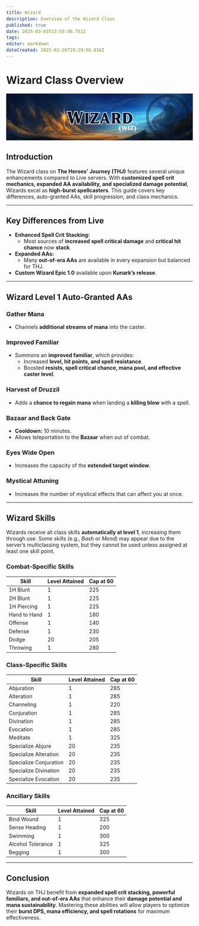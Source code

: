 ```yaml
---
title: Wizard
description: Overview of the Wizard Class
published: true
date: 2025-03-03T13:55:56.751Z
tags: 
editor: markdown
dateCreated: 2025-02-26T19:29:56.816Z
---
```


# Wizard Class Overview

![](/wizardpage.png)

## Introduction

The Wizard class on **The Heroes' Journey (THJ)** features several unique enhancements compared to Live servers. With **customized spell crit mechanics, expanded AA availability, and specialized damage potential**, Wizards excel as **high-burst spellcasters**. This guide covers key differences, auto-granted AAs, skill progression, and class mechanics.

---

## Key Differences from Live

-   **Enhanced Spell Crit Stacking:**
    -   Most sources of **increased spell critical damage** and **critical hit chance** now **stack**.
-   **Expanded AAs:**
    -   Many **out-of-era AAs** are available in every expansion but balanced for THJ.
-   **Custom Wizard Epic 1.0** available upon **Kunark’s release**.

---

## Wizard Level 1 Auto-Granted AAs

### Gather Mana

-   Channels **additional streams of mana** into the caster.

### Improved Familiar

-   Summons an **improved familiar**, which provides:
    -   Increased **level, hit points, and spell resistance**.
    -   Boosted **resists, spell critical chance, mana pool, and effective caster level**.

### Harvest of Druzzil

-   Adds a **chance to regain mana** when landing a **killing blow** with a spell.

### Bazaar and Back Gate

-   **Cooldown:** 10 minutes.
-   Allows teleportation to the **Bazaar** when out of combat.

### Eyes Wide Open

-   Increases the capacity of the **extended target window**.

### Mystical Attuning

-   Increases the number of mystical effects that can affect you at once.

---

## Wizard Skills

Wizards receive all class skills **automatically at level 1**, increasing them through use. Some skills (e.g., *Bash* or *Mend*) may appear due to the server’s multiclassing system, but they cannot be used unless assigned at least one skill point.

### Combat-Specific Skills

| Skill | Level Attained | Cap at 60 |
| --- | --- | --- |
| 1H Blunt | 1   | 225 |
| 2H Blunt | 1   | 225 |
| 1H Piercing | 1   | 225 |
| Hand to Hand | 1   | 180 |
| Offense | 1   | 140 |
| Defense | 1   | 230 |
| Dodge | 20  | 205 |
| Throwing | 1   | 280 |

### Class-Specific Skills

| Skill | Level Attained | Cap at 60 |
| --- | --- | --- |
| Abjuration | 1   | 285 |
| Alteration | 1   | 285 |
| Channeling | 1   | 220 |
| Conjuration | 1   | 285 |
| Divination | 1   | 285 |
| Evocation | 1   | 285 |
| Meditate | 1   | 325 |
| Specialize Abjure | 20  | 235 |
| Specialize Alteration | 20  | 235 |
| Specialize Conjuration | 20  | 235 |
| Specialize Divination | 20  | 235 |
| Specialize Evocation | 20  | 235 |

### Ancillary Skills

| Skill | Level Attained | Cap at 60 |
| --- | --- | --- |
| Bind Wound | 1   | 325 |
| Sense Heading | 1   | 200 |
| Swimming | 1   | 300 |
| Alcohol Tolerance | 1   | 325 |
| Begging | 1   | 300 |

---

## Conclusion

Wizards on THJ benefit from **expanded spell crit stacking, powerful familiars, and out-of-era AAs** that enhance their **damage potential and mana sustainability**. Mastering these abilities will allow players to optimize their **burst DPS, mana efficiency, and spell rotations** for maximum effectiveness.